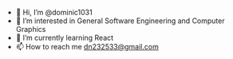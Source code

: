 - 👋 Hi, I’m @dominic1031
- 👀 I’m interested in General Software Engineering and Computer Graphics
- 🌱 I’m currently learning React
- 📫 How to reach me dn232533@gmail.com

<!---
dominic1031/dominic1031 is a ✨ special ✨ repository because its `README.md` (this file) appears on your GitHub profile.
You can click the Preview link to take a look at your changes.
--->
